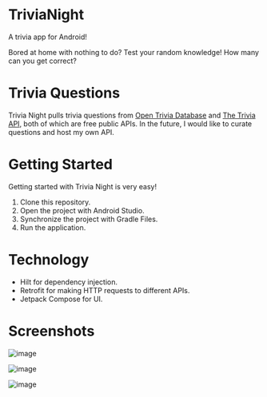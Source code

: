 # TriviaNight
A trivia app for Android!

Bored at home with nothing to do? Test your random knowledge! How many can you get correct?

# Trivia Questions
Trivia Night pulls trivia questions from [Open Trivia Database](https://opentdb.com/) and [The Trivia API](https://the-trivia-api.com/), both of which are free public APIs. In the future, I would like to curate questions and host my own API.

# Getting Started
Getting started with Trivia Night is very easy!

1. Clone this repository.
2. Open the project with Android Studio.
3. Synchronize the project with Gradle Files.
4. Run the application.

# Technology
- Hilt for dependency injection.
- Retrofit for making HTTP requests to different APIs.
- Jetpack Compose for UI.

# Screenshots
![image](https://github.com/GrantYoungs/TriviaNight/assets/45083661/a5f1d689-92f3-4d35-a586-c0b4ff9693fa)

![image](https://github.com/GrantYoungs/TriviaNight/assets/45083661/5d742f54-d4f9-4289-bbf3-ae19e367a4a9)

![image](https://github.com/GrantYoungs/TriviaNight/assets/45083661/67f8cff6-cc0c-422c-a76a-8e83de9dd554)

